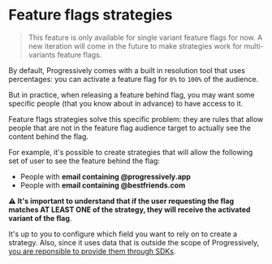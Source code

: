 # Feature flags strategies

> This feature is only available for single variant feature flags for now. A new iteration will come in the future to make strategies work for multi-variants feature flags.

By default, Progressively comes with a built in resolution tool that uses percentages: you can activate a feature flag for `0%` to `100%` of the audience.

But in practice, when releasing a feature behind flag, you may want some specific people (that you know about in advance) to have access to it.

Feature flags strategies solve this specific problem: they are rules that allow people that are not in the feature flag audience target to actually see the content behind the flag.

For example, it's possible to create strategies that will allow the following set of user to see the feature behind the flag:

- People with **email containing @progressively.app**
- People with **email containing @bestfriends.com**

**:warning: It's important to understand that if the user requesting the flag matches AT LEAST ONE of the strategy, they will receive the activated variant of the flag**.

It's up to you to configure which field you want to rely on to create a strategy. Also, since it uses data that is outside the scope of Progressively, [you are reponsible to provide them through SDKs](/guides/javascript.html#fields).
